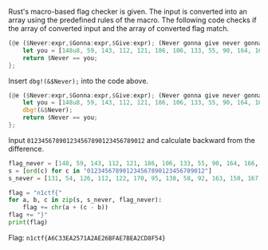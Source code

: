 Rust's macro-based flag checker is given.
The input is converted into an array using the predefined rules of the macro.
The following code checks if the array of converted input and the array of converted flag match.

```rs
(@e ($Never:expr,$Gonna:expr,$Give:expr); (Never gonna give never gonna give)) => {
    let you = [148u8, 59, 143, 112, 121, 186, 106, 133, 55, 90, 164, 166, 167, 121, 174, 147, 148, 167, 99, 86, 81, 161, 151, 149, 132, 56, 88, 188, 141, 127, 151, 63];
    return $Never == you;
};
```

Insert `dbg!(&$Never);` into the code above.
```rs
(@e ($Never:expr,$Gonna:expr,$Give:expr); (Never gonna give never gonna give)) => {
    let you = [148u8, 59, 143, 112, 121, 186, 106, 133, 55, 90, 164, 166, 167, 121, 174, 147, 148, 167, 99, 86, 81, 161, 151, 149, 132, 56, 88, 188, 141, 127, 151, 63];
    dbg!(&$Never);
    return $Never == you;
};
```

Input `012345678901234567890123456789012` and calculate backward from the difference.

```py
flag_never = [148, 59, 143, 112, 121, 186, 106, 133, 55, 90, 164, 166, 167, 121, 174, 147, 148, 167, 99, 86, 81, 161, 151, 149, 132, 56, 88, 188, 141, 127, 151, 63, ]
s = [ord(c) for c in "012345678901234567890123456789012"]
s_never = [131, 54, 126, 112, 122, 170, 95, 138, 58, 92, 163, 150, 167, 107, 157, 150, 148, 156, 85, 78, 60, 155, 135, 131, 119, 59, 75, 175, 141, 114, 146, 60, 50, ]

flag = "n1ctf{"
for a, b, c in zip(s, s_never, flag_never):
    flag += chr(a + (c - b))
flag += "}"
print(flag)
```

Flag: `n1ctf{A6C33EA2571A2AE26BFAE7BEA2CD8F54}`